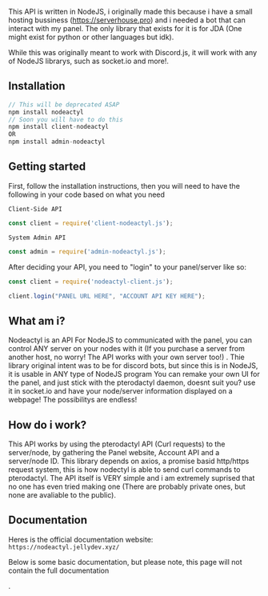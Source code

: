 This API is written in NodeJS, i originally made this because i have a small hosting bussiness (https://serverhouse.pro) and i needed a bot that can interact with my panel. The only library that exists for it is for JDA (One might exist for python or other languages but idk). 

While this was originally meant to work with Discord.js, it will work with any of NodeJS librarys, such as socket.io and more!.

## Installation
```javascript
// This will be deprecated ASAP
npm install nodeactyl
// Soon you will have to do this
npm install client-nodeactyl
OR
npm install admin-nodeactyl
```

## Getting started
First, follow the installation instructions, then you will need to have the following in your code based on what you need

`Client-Side API`

```javascript
const client = require('client-nodeactyl.js');
```

`System Admin API`
```javascript
const admin = require('admin-nodeactyl.js');
```

After deciding your API, you need to "login" to your panel/server like so:

```javascript
const client = require('nodeactyl-client.js');

client.login("PANEL URL HERE", "ACCOUNT API KEY HERE");
```


## What am i?
Nodeactyl is an API For NodeJS to communicated with the panel, you can control ANY server on your nodes with it (If you purchase a server from another host, no worry! The API works with your own server too!) . Thie library original intent was to be for discord bots, but since this is in NodeJS, it is usable in ANY type of NodeJS program You can remake your own UI for the panel, and just stick with the pterodactyl daemon, doesnt suit you? use it in socket.io and have your node/server information displayed on a webpage! The possibilitys are endless! 

## How do i work?
This API works by using the pterodactyl API (Curl requests) to the server/node, by gathering the Panel website, Account API and a server/node ID. This library depends on axios, a promise basid http/https request system, this is how nodectyl is able to send curl commands to pterodactyl. The API itself is VERY simple and i am extremely suprised that no one has even tried making one (There are probably private ones, but none are avaliable to the public).


## Documentation
Heres is the official documentation website: `https://nodeactyl.jellydev.xyz/`

Below is some basic documentation, but please note, this page will not contain 
the full documentation



.
